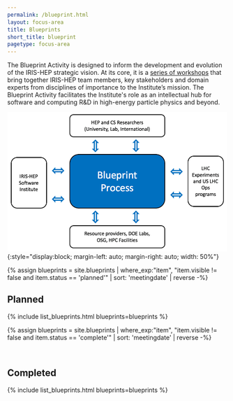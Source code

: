 ```yaml
---
permalink: /blueprint.html
layout: focus-area
title: Blueprints
short_title: blueprint
pagetype: focus-area
---
```



  The Blueprint Activity is designed to inform the development and evolution of the IRIS-HEP strategic vision. At its core, it is a [series of workshops](https://indico.cern.ch/category/11329) that bring together IRIS-HEP team members, key stakeholders and domain experts from disciplines of importance to the Institute’s mission. The Blueprint Activity facilitates the Institute's role as an intellectual hub for software and computing R&D in high-energy particle physics and beyond.

![Blueprint](/assets/images/blueprint-process.png){:style="display:block; margin-left: auto; margin-right: auto; width: 50%"}

{% assign blueprints = site.blueprints | where_exp:"item", "item.visible != false and item.status == 'planned'" | sort: 'meetingdate' | reverse -%}

## Planned
{% include list_blueprints.html blueprints=blueprints %}

{% assign blueprints = site.blueprints | where_exp:"item", "item.visible != false and item.status == 'complete'" | sort: 'meetingdate' | reverse -%}

<br/>

## Completed
{% include list_blueprints.html blueprints=blueprints %}
<br/>

<br/>
<br/>
